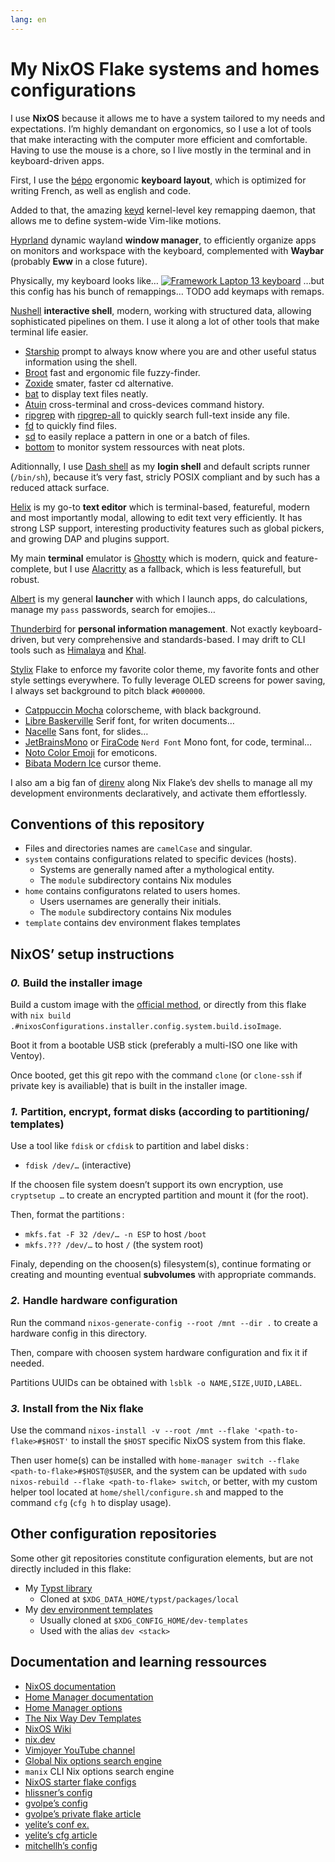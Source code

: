 ```yaml
---
lang: en
---
```


# My NixOS Flake systems and homes configurations

I use **NixOS** because it allows me to have a system tailored to my needs and
expectations. I’m highly demandant on ergonomics, so I use a lot of tools that
make interacting with the computer more efficient and comfortable. Having to use
the mouse is a chore, so I live mostly in the terminal and in keyboard-driven
apps.

First, I use the [bépo](https://bepo.fr) ergonomic **keyboard layout**, which is
optimized for writing French, as well as english and code.

Added to that, the amazing [keyd](https://github.com/rvaiya/keyd) kernel-level
key remapping daemon, that allows me to define system-wide Vim-like motions.

[Hyprland](https://hyprland.org) dynamic wayland **window manager**, to
efficiently organize apps on monitors and workspace with the keyboard,
complemented with **Waybar** (probably **Eww** in a close future).

Physically, my keyboard looks like…
[![Framework Laptop 13 keyboard](griffin-physical-keymap.png)](https://keyboard-layout-editor.com/#/gists/afaa8480eeb1b7cec95a0fbd7199ebd8)
…but this config has his bunch of remappings… TODO add keymaps with remaps.

[Nushell](https://www.nushell.sh) **interactive shell**, modern, working with
structured data, allowing sophisticated pipelines on them. I use it along a lot
of other tools that make terminal life easier.

- [Starship](https://starship.rs) prompt to always know where you are and other
  useful status information using the shell.
- [Broot](https://dystroy.org/broot) fast and ergonomic file fuzzy-finder.
- [Zoxide](https://github.com/ajeetdsouza/zoxide) smater, faster cd alternative.
- [bat](https://github.com/sharkdp/bat) to display text files neatly.
- [Atuin](https://atuin.sh) cross-terminal and cross-devices command history.
- [ripgrep](https://github.com/BurntSushi/ripgrep) with
  [ripgrep-all](https://github.com/phiresky/ripgrep-all) to quickly search
  full-text inside any file.
- [fd](https://github.com/sharkdp/fd) to quickly find files.
- [sd](https://github.com/chmln/sd) to easily replace a pattern in one or a
  batch of files.
- [bottom](https://github.com/ClementTsang/bottom) to monitor system ressources
  with neat plots.

Aditionnally, I use [Dash shell](http://gondor.apana.org.au/~herbert/dash) as my
**login shell** and default scripts runner (`/bin/sh`), because it’s very fast,
stricly POSIX compliant and by such has a reduced attack surface.

[Helix](https://helix-editor.com) is my go-to **text editor** which is
terminal-based, featureful, modern and most importantly modal, allowing to edit
text very efficiently. It has strong LSP support, interesting productivity
features such as global pickers, and growing DAP and plugins support.

My main **terminal** emulator is [Ghostty](https://ghostty.org) which is modern,
quick and feature-complete, but I use [Alacritty](https://alacritty.org) as a
fallback, which is less featurefull, but robust.

[Albert](https://albertlauncher.github.io) is my general **launcher** with which
I launch apps, do calculations, manage my `pass` passwords, search for emojies…

[Thunderbird](https://www.thunderbird.net) for **personal information
management**. Not exactly keyboard-driven, but very comprehensive and
standards-based. I may drift to CLI tools such as
[Himalaya](https://github.com/pimalaya/himalaya) and
[Khal](https://github.com/pimutils/khal).

[Stylix](https://stylix.danth.me) Flake to enforce my favorite color theme, my
favorite fonts and other style settings everywhere. To fully leverage OLED
screens for power saving, I always set background to pitch black `#000000`.

- [Catppuccin Mocha](https://catppuccin.com) colorscheme, with black background.
- [Libre Baskerville]() Serif font, for writen documents…
- [Nacelle]() Sans font, for slides…
- [JetBrainsMono]() or [FiraCode]() `Nerd Font` Mono font, for code, terminal…
- [Noto Color Emoji]() for emoticons.
- [Bibata Modern Ice]() cursor theme.

I also am a big fan of [direnv](https://direnv.net) along Nix Flake’s dev shells
to manage all my development environments declaratively, and activate them
effortlessly.

## Conventions of this repository

- Files and directories names are `camelCase` and singular.
- `system` contains configurations related to specific devices (hosts).
  - Systems are generally named after a mythological entity.
  - The `module` subdirectory contains Nix modules
- `home` contains configuratons related to users homes.
  - Users usernames are generally their initials.
  - The `module` subdirectory contains Nix modules
- `template` contains dev environment flakes templates

## NixOS’ setup instructions

### _0._ Build the installer image

Build a custom image with the
[official method](https://nixos.org/manual/nixos/unstable/#sec-building-image),
or directly from this flake with
`nix build .#nixosConfigurations.installer.config.system.build.isoImage`.

Boot it from a bootable USB stick (preferably a multi-ISO one like with Ventoy).

Once booted, get this git repo with the command `clone` (or `clone-ssh` if
private key is availiable) that is built in the installer image.

### _1._ Partition, encrypt, format disks (according to partitioning/ templates)

Use a tool like `fdisk` or `cfdisk` to partition and label disks :

- `fdisk /dev/…` (interactive)

If the choosen file system doesn’t support its own encryption, use
`cryptsetup …` to create an encrypted partition and mount it (for the root).

Then, format the partitions :

- `mkfs.fat -F 32 /dev/… -n ESP` to host `/boot`
- `mkfs.??? /dev/…` to host `/` (the system root)

Finaly, depending on the choosen(s) filesystem(s), continue formating or
creating and mounting eventual **subvolumes** with appropriate commands.

### _2._ Handle hardware configuration

Run the command `nixos-generate-config --root /mnt --dir .` to create a hardware
config in this directory.

Then, compare with choosen system hardware configuration and fix it if needed.

Partitions UUIDs can be obtained with `lsblk -o NAME,SIZE,UUID,LABEL`.

### _3._ Install from the Nix flake

Use the command `nixos-install -v --root /mnt --flake '<path-to-flake>#$HOST'`
to install the `$HOST` specific NixOS system from this flake.

Then user home(s) can be installed with
`home-manager switch --flake <path-to-flake>#$HOST@$USER`, and the system can be
updated with `sudo nixos-rebuild --flake <path-to-flake> switch`, or better,
with my custom helper tool located at `home/shell/configure.sh` and mapped to
the command `cfg` (`cfg h` to display usage).

## Other configuration repositories

Some other git repositories constitute configuration elements, but are not
directly included in this flake:

- My [Typst library](https://gitlab.com/gfauredev/typst-lib)
  - Cloned at `$XDG_DATA_HOME/typst/packages/local`
- My [dev environment templates](https://github.com/gfauredev/dev-templates)
  - Usually cloned at `$XDG_CONFIG_HOME/dev-templates`
  - Used with the alias `dev <stack>`

## Documentation and learning ressources

- [NixOS documentation](https://nixos.org/manual/nixos/unstable)
- [Home Manager documentation](https://nix-community.github.io/home-manager)
- [Home Manager options](https://nix-community.github.io/home-manager/options.html)
- [The Nix Way Dev Templates](https://github.com/the-nix-way/dev-templates)
- [NixOS Wiki](https://nixos.wiki)
- [nix.dev](https://nix.dev)
- [Vimjoyer YouTube channel](https://www.youtube.com/@vimjoyer)
- [Global Nix options search engine](https://searchix.alanpearce.eu/all/search)
- `manix` CLI Nix options search engine
- [NixOS starter flake configs](https://github.com/Misterio77/nix-starter-configs)
- [hlissner’s config](https://github.com/hlissner/dotfiles)
- [gvolpe’s config](https://github.com/gvolpe/nix-config/blob/master/flake.nix)
- [gvolpe’s private flake article](https://gvolpe.com/blog/private-flake)
- [yelite’s conf ex.](https://github.com/yelite/private-flake-example/blob/main/flake.nix)
- [yelite’s cfg article](https://greenfield.blog/posts/private-nix-flake-with-public-subtree)
- [mitchellh’s config](https://github.com/mitchellh/nixos-config)
